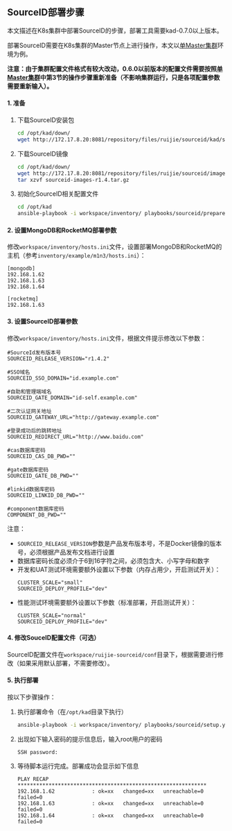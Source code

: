 ## SourceID部署步骤

本文描述在K8s集群中部署SourceID的步骤，部署工具需要kad-0.7.0以上版本。

部署SourceID需要在K8s集群的Master节点上进行操作，本文以[单Master集群](../guide/getting-started.md)环境为例。

**注意：由于集群配置文件格式有较大改动，0.6.0以前版本的配置文件需要按照[单Master集群](../guide/getting-started.md)中第3节的操作步骤重新准备（不影响集群运行，只是各项配置参数需要重新输入）。**

#### 1. 准备

1. 下载SourceID安装包
    ```bash
    cd /opt/kad/down/
    wget http://172.17.8.20:8081/repository/files/ruijie/sourceid/kad/sourceid-kad-r1.4.2.zip
    ```
2. 下载SourceID镜像
    ```bash
    cd /opt/kad/down/
    wget http://172.17.8.20:8081/repository/files/ruijie/sourceid/images/sourceid-images-r1.4.tar.gz
    tar xzvf sourceid-images-r1.4.tar.gz
    ```
3. 初始化SourceID相关配置文件
    ```bash
    cd /opt/kad
    ansible-playbook -i workspace/inventory/ playbooks/sourceid/prepare.yml -k
    ```

#### 2. 设置MongoDB和RocketMQ部署参数

修改`workspace/inventory/hosts.ini`文件，设置部署MongoDB和RocketMQ的主机（参考`inventory/example/m1n3/hosts.ini`）：

```
[mongodb]
192.168.1.62
192.168.1.63
192.168.1.64

[rocketmq]
192.168.1.63
```

#### 3. 设置SourceID部署参数

修改`workspace/inventory/hosts.ini`文件，根据文件提示修改以下参数：

```
#SourceId发布版本号
SOURCEID_RELEASE_VERSION="r1.4.2"

#SSO域名
SOURCEID_SSO_DOMAIN="id.example.com"

#自助和管理端域名
SOURCEID_GATE_DOMAIN="id-self.example.com"

#二次认证网关地址
SOURCEID_GATEWAY_URL="http://gateway.example.com"

#登录成功后的跳转地址
SOURCEID_REDIRECT_URL="http://www.baidu.com"

#cas数据库密码
SOURCEID_CAS_DB_PWD=""

#gate数据库密码
SOURCEID_GATE_DB_PWD=""

#linkid数据库密码
SOURCEID_LINKID_DB_PWD=""

#component数据库密码
COMPONENT_DB_PWD=""
```

注意：
- `SOURCEID_RELEASE_VERSION`参数是产品发布版本号，不是Docker镜像的版本号，必须根据产品发布文档进行设置
- 数据库密码长度必须介于6到16字符之间，必须包含大、小写字母和数字
- 开发和UAT测试环境需要额外设置以下参数（内存占用少，开启测试开关）：
    ```
    CLUSTER_SCALE="small"
    SOURCEID_DEPLOY_PROFILE="dev"
    ```
- 性能测试环境需要额外设置以下参数（标准部署，开启测试开关）：
    ```
    CLUSTER_SCALE="normal"
    SOURCEID_DEPLOY_PROFILE="dev"
    ```

#### 4. 修改SouceID配置文件（可选）

SourceID配置文件在`workspace/ruijie-sourceid/conf`目录下，根据需要进行修改（如果采用默认部署，不需要修改）。

#### 5. 执行部署

按以下步骤操作：

1. 执行部署命令（在`/opt/kad`目录下执行）
    ```bash
    ansible-playbook -i workspace/inventory/ playbooks/sourceid/setup.yml -k
    ```
1. 出现如下输入密码的提示信息后，输入root用户的密码
    ```
    SSH password:
    ```
1. 等待脚本运行完成。部署成功会显示如下信息
    ```
    PLAY RECAP *************************************************************
    192.168.1.62            : ok=xx   changed=xx   unreachable=0    failed=0
    192.168.1.63            : ok=xx   changed=xx   unreachable=0    failed=0
    192.168.1.64            : ok=xx   changed=xx   unreachable=0    failed=0
    ```
